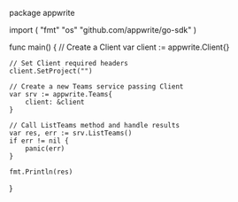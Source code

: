 package appwrite

import (
    "fmt"
    "os"
    "github.com/appwrite/go-sdk"
)

func main() {
    // Create a Client
    var client := appwrite.Client{}

    // Set Client required headers
    client.SetProject("")

    // Create a new Teams service passing Client
    var srv := appwrite.Teams{
        client: &client
    }

    // Call ListTeams method and handle results
    var res, err := srv.ListTeams()
    if err != nil {
        panic(err)
    }

    fmt.Println(res)
}
